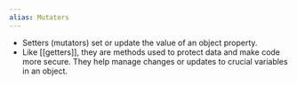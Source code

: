 ```yaml
---
alias: Mutators
---
```


- Setters (mutators) set or update the value of an object property.
- Like [[getters]], they are methods used to protect data and make code more secure. They help manage changes or updates to crucial variables in an object.
